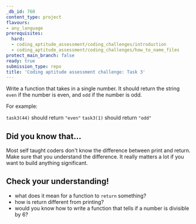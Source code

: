 ```yaml
---
_db_id: 760
content_type: project
flavours:
- any_language
prerequisites:
  hard:
  - coding_aptitude_assessment/coding_challenges/introduction
  - coding_aptitude_assessment/coding_challenges/how_to_name_files
protect_main_branch: false
ready: true
submission_type: repo
title: 'Coding aptitude assessment challenge: Task 3'
---
```


Write a function that takes in a single number. It should return the string `even` if the number is even, and `odd` if the number is odd.

For example:

`task3(44)` should return `"even"`
`task3(1)` should return `"odd"`

## Did you know that...

Most self taught coders don't know the difference between print and return. Make sure that you understand the difference. It really matters a lot if you want to build anything significant.

## Check your understanding! 

- what does it mean for a function to `return` something? 
- how is return different from printing?
- would you know how to write a function that tells if a number is divisible by 6? 